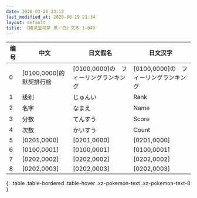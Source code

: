 ```yaml
---
date: 2020-03-26 23:13
last_modified_at: 2020-08-19 21:34
layout: default
title: 《精灵宝可梦 黑／白》文本 1-049
---
```

| 编号 | 中文 | 日文假名 | 日文汉字 |
| ---- | ---- | ---- | --- |
| 0 | [0100,0000]的默契排行榜 | [0100,0000]の　フィーリングランキング | [0100,0000]の　フィーリングランキング |
| 1 | 级别 | じゅんい | Rank |
| 2 | 名字 | なまえ | Name |
| 3 | 分数 | てんすう | Score |
| 4 | 次数 | かいすう | Count |
| 5 | [0201,0000] | [0201,0000] | [0201,0000] |
| 6 | [0100,0001] | [0100,0001] | [0100,0001] |
| 7 | [0202,0002] | [0202,0002] | [0202,0002] |
| 8 | [0202,0003] | [0202,0003] | [0202,0003] |
{: .table .table-bordered .table-hover .xz-pokemon-text .xz-pokemon-text-8 }